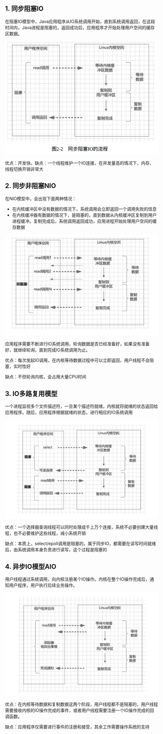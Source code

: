 ## 1. 同步阻塞IO

在阻塞IO模型中，Java应用程序从IO系统调用开始，直到系统调用返回，在这段时间内，Java进程是阻塞的，返回成功后，应用程序才开始处理用户空间的缓存区数据。

![image-20221120103430353](./assets/image-20221120103430353.png)

优点：开发快。缺点：一个线程维护一个IO连接，在并发量高的情况下，内存、线程切换开销非常大

## 2. 同步非阻塞NIO

在NIO模型中，会出现下面两种情况：

- 在内核缓冲区中没有数据的情况下，系统调用会立即返回一个调用失败的信息
- 在内核缓冲器有数据的情况下，是阻塞的，直到数据从内核缓冲区复制到用户进程缓冲。复制完成后，系统调用返回成功，应用进程开始处理用户空间的缓存数据

![image-20221120103526593](./assets/image-20221120103526593.png)

应用程序需要不断进行IO系统调用，轮询数据是否已经准备好，如果没有准备好，就继续轮询，直到完成IO系统调用为止。

优点：每次发起IO调用，在内核等待数据过程中可以立即返回，用户线程不会阻塞，实时性好

缺点：不但轮询内核，会占用大量CPU时间

## 3. IO多路复用模型

一个进程监视多个文件描述符，一旦某个描述符就绪，内核就将就绪的状态返回给应用程序。随后，应用程序根据就绪的状态，进行相应的IO系统调用

![image-20221120103555008](./assets/image-20221120103555008.png)

优点：一个选择器查询线程可以同时处理成千上万个连接，系统不必要创建大量线程，也不必要维护这些线程，减小系统开销

缺点：本质上，select/epoll调用是阻塞的，属于同步IO，都需要在读写时间就绪后，由系统调用本身负责进行读写，这个过程是阻塞的

## 4. 异步IO模型AIO

用户线程通过系统调用，向内核注册某个IO操作。内核在整个IO操作完成后，通知用户程序，用户执行后续业务操作。

![image-20221120103615465](./assets/image-20221120103615465.png)



优点：在内核等待数据和复制数据这两个阶段，用户线程都不是阻塞的，用户线程需要接收内核的IO操作完成的事件，或者用户线程需要注册一个IO操作完成的回调函数。

缺点：应用程序仅需要进行事件的注册和接受，其余工作需要操作系统的支持



